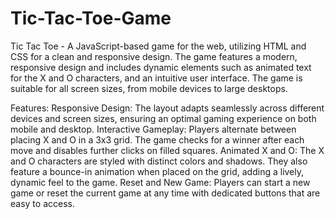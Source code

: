 # Tic-Tac-Toe-Game
Tic Tac Toe - A JavaScript-based game for the web, utilizing HTML and CSS for a clean and responsive design.
The game features a modern, responsive design and includes dynamic elements such as animated text for the X and O characters, and an intuitive user interface. 
The game is suitable for all screen sizes, from mobile devices to large desktops.

Features:
Responsive Design: The layout adapts seamlessly across different devices and screen sizes, ensuring an optimal gaming experience on both mobile and desktop.
Interactive Gameplay: Players alternate between placing X and O in a 3x3 grid. The game checks for a winner after each move and disables further clicks on filled squares.
Animated X and O: The X and O characters are styled with distinct colors and shadows. They also feature a bounce-in animation when placed on the grid, adding a lively, dynamic feel to the game.
Reset and New Game: Players can start a new game or reset the current game at any time with dedicated buttons that are easy to access.


